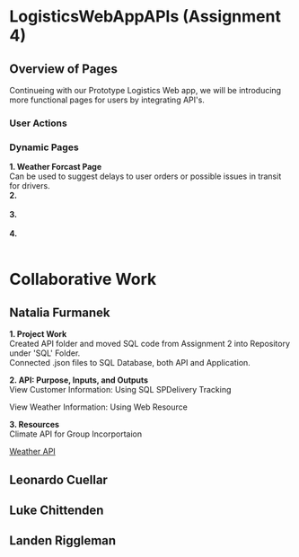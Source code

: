 # LogisticsWebAppAPIs (Assignment 4)
## Overview of Pages
Continueing with our Prototype Logistics Web app, we will be introducing more functional pages for users by integrating API's.
### User Actions

### Dynamic Pages
<strong> 1. Weather Forcast Page </strong>
<br> Can be used to suggest delays to user orders or possible issues in transit for drivers. </br>
<strong> 2. </strong>
<br> </br>
<strong> 3. </strong>
<br> </br>
<strong> 4. </strong>
<br> </br>
# Collaborative Work
## Natalia Furmanek 
<strong> 1. Project Work</strong>
<br> Created API folder and moved SQL code from Assignment 2 into Repository under 'SQL' Folder.
</br> Connected .json files to SQL Database, both API and Application. <br>

<strong> 2. API: Purpose, Inputs, and Outputs</strong>
<br> View Customer Information: Using SQL SPDelivery Tracking
</br> 
<p> View Weather Information: Using Web Resource
<br> 
</p> 
<strong> 3. Resources </strong>
<br> Climate API for Group Incorportaion </br>

[Weather API](https://www.weather.gov/documentation/services-web-api)


## Leonardo Cuellar

## Luke Chittenden


## Landen Riggleman
